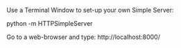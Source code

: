 Use a Terminal Window to set-up your own Simple Server:

python -m HTTPSimpleServer

Go to a web-browser and type: http://localhost:8000/


